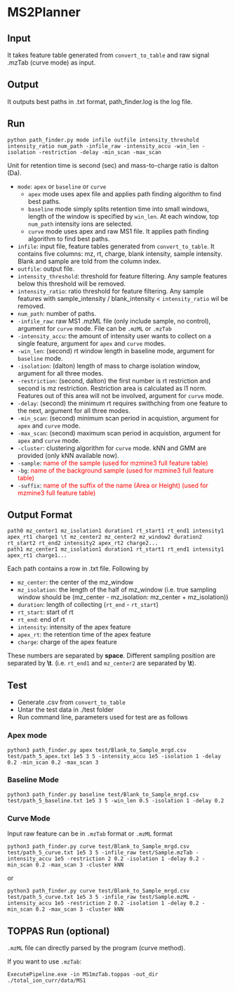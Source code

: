 # MS2Planner 

## Input
It takes feature table generated from ```convert_to_table``` and raw signal .mzTab (curve mode) as input.

## Output
It outputs best paths in .txt format, path_finder.log is the log file.

## Run
```
python path_finder.py mode infile outfile intensity_threshold intensity_ratio num_path -infile_raw -intensity_accu -win_len -isolation -restriction -delay -min_scan -max_scan
```
Unit for retention time is second (sec) and mass-to-charge ratio is dalton (Da).

- ```mode```: ```apex``` or ```baseline``` or ```curve``` 
    - ```apex``` mode uses apex file and applies path finding algorithm to find best paths.
    - ```baseline``` mode simply splits retention time into small windows, length of the window is specified by ```win_len```. At each window, top ```num_path``` intensity ions are selected.
    - ```curve``` mode uses apex and raw MS1 file. It applies path finding algorithm to find best paths. 
- ```infile```: input file, feature tables generated from ```convert_to_table```. It contains five columns: mz, rt, charge, blank intensity, sample intensity. Blank and sample are told from the column index.
- ```outfile```: output file.
- ```intensity_threshold```: threshold for feature filtering. Any sample features below this threshold will be removed.
- ```intensity_ratio```: ratio threshold for feature filtering. Any sample features with sample_intensity / blank_intensity < ```intensity_ratio``` wil be removed.
- ```num_path```: number of paths.
- ```-infile_raw```: raw MS1 .mzML file (only include sample, no control), argument for ```curve``` mode. File can be ```.mzML``` or ```.mzTab```
- ```-intensity_accu```: the amount of intensity user wants to collect on a single feature, argument for ```apex``` and ```curve``` modes.
- ```-win_len```: (second) rt window length in baseline mode, argument for ```baseline``` mode. 
- ```-isolation```: (dalton) length of mass to charge isolation window, argument for all three modes.  
- ```-restriction```: (second, dalton) the first number is rt restriction and second is mz restriction. Restriction area is calculated as l1 norm. Features out of this area will not be involved, argument for ```curve``` mode. 
- ```-delay```: (second) the minimum rt requires swithching from one feature to the next, argument for all three modes.
- ```-min_scan```: (second) minimum scan period in acquistion, argument for ```apex``` and ```curve``` mode.
- ```-max_scan```: (second) maximum scan period in acquistion, argument for ```apex``` and ```curve``` mode.
- ```-cluster```: clustering algorithm for ```curve``` mode. kNN and GMM are provided (only kNN available now).
- ```-sample```: <span style="color:red">name of the sample (used for mzmine3 full feature table)</span>
- ```-bg```: <span style="color:red">name of the background sample (used for mzmine3 full feature table)</span>
- ```-suffix```: <span style="color:red">name of the suffix of the name (Area or Height) (used for mzmine3 full feature table)</span>




## Output Format
```
path0 mz_center1 mz_isolation1 duration1 rt_start1 rt_end1 intensity1 apex_rt1 charge1 \t mz_center2 mz_center2 mz_window2 duration2 rt_start2 rt_end2 intensity2 apex_rt2 charge2...
path1 mz_center1 mz_isolation1 duration1 rt_start1 rt_end1 intensity1 apex_rt1 charge1...
```
Each path contains a row in .txt file. Following by
- ```mz_center```: the center of the mz_window
- ```mz_isolation```: the length of the half of mz_window (i.e. true sampling window should be (mz_center - mz_isolation: mz_center + mz_isolation))
- ```duration```: length of collecting (```rt_end``` - ```rt_start```) 
- ```rt_start```: start of rt
- ```rt_end```: end of rt
- ```intensity```: intensity of the apex feature 
- ```apex_rt```: the retention time of the apex feature
- ```charge```: charge of the apex feature

These numbers are separated by **space**. Different sampling position are separated by **\t**. (i.e. ```rt_end1``` and ```mz_center2``` are separated by **\t**).

## Test
- Generate .csv from ```convert_to_table```
- Untar the test data in ./test folder
- Run command line, parameters used for test are as follows
### Apex mode
```
python3 path_finder.py apex test/Blank_to_Sample_mrgd.csv test/path_5_apex.txt 1e5 3 5 -intensity_accu 1e5 -isolation 1 -delay 0.2 -min_scan 0.2 -max_scan 3
```
### Baseline Mode
```
python3 path_finder.py baseline test/Blank_to_Sample_mrgd.csv test/path_5_baseline.txt 1e5 3 5 -win_len 0.5 -isolation 1 -delay 0.2
```

### Curve Mode
Input raw feature can be in `.mzTab` format or `.mzML` format
```
python3 path_finder.py curve test/Blank_to_Sample_mrgd.csv test/path_5_curve.txt 1e5 3 5 -infile_raw test/Sample.mzTab -intensity_accu 1e5 -restriction 2 0.2 -isolation 1 -delay 0.2 -min_scan 0.2 -max_scan 3 -cluster kNN
```
or 
```
python3 path_finder.py curve test/Blank_to_Sample_mrgd.csv test/path_5_curve.txt 1e5 3 5 -infile_raw test/Sample.mzML -intensity_accu 1e5 -restriction 2 0.2 -isolation 1 -delay 0.2 -min_scan 0.2 -max_scan 3 -cluster kNN
```

## TOPPAS Run (optional)
```.mzML``` file can directly parsed by the program (curve method).

If you want to use ```.mzTab```:
```
ExecutePipeline.exe -in MS1mzTab.toppas -out_dir ./total_ion_curr/data/MS1
```
